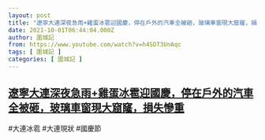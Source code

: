 ```yaml
---
layout: post
title: "遼寧大連深夜急雨+雞蛋冰雹迎國慶，停在戶外的汽車全被砸，玻璃車窗現大窟窿，損失慘重"
date: 2021-10-01T06:44:04.000Z
author: 圍城記
from: https://www.youtube.com/watch?v=h4SDT3UnAqc
tags: [ 圍城記 ]
categories: [ 圍城記 ]
---
```

<!--1633070644000-->
[遼寧大連深夜急雨+雞蛋冰雹迎國慶，停在戶外的汽車全被砸，玻璃車窗現大窟窿，損失慘重](https://www.youtube.com/watch?v=h4SDT3UnAqc)
------

<div>
#大連冰雹 #大連現狀 #國慶節
</div>

